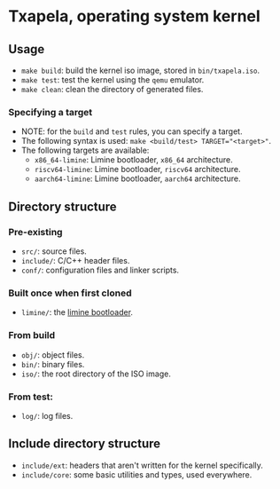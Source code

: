 # Txapela, operating system kernel
## Usage
- `make build`: build the kernel iso image, stored in `bin/txapela.iso`.
- `make test`: test the kernel using the `qemu` emulator.
- `make clean`: clean the directory of generated files.
### Specifying a target
- NOTE: for the `build` and `test` rules, you can specify a target.
- The following syntax is used: `make <build/test> TARGET="<target>"`.
- The following targets are available:
    - `x86_64-limine`: Limine bootloader, `x86_64` architecture.
    - `riscv64-limine`: Limine bootloader, `riscv64` architecture.
    - `aarch64-limine`: Limine bootloader, `aarch64` architecture.
## Directory structure
### Pre-existing
- `src/`: source files.
- `include/`: C/C++ header files.
- `conf/`: configuration files and linker scripts.
### Built once when first cloned
- `limine/`: the [limine bootloader](https://github.com/limine-bootloader/limine).
### From build
- `obj/`: object files.
- `bin/`: binary files.
- `iso/`: the root directory of the ISO image.
### From test:
- `log/`: log files.
## Include directory structure
- `include/ext`: headers that aren't written for the kernel specifically.
- `include/core`: some basic utilities and types, used everywhere.
